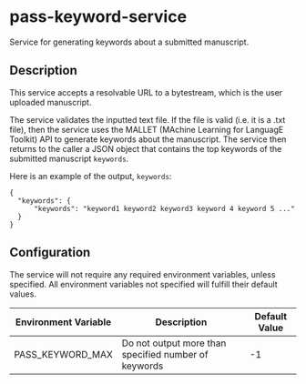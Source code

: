 # pass-keyword-service
Service for generating keywords about a submitted manuscript. 

## Description
This service accepts a resolvable URL to a bytestream, which is the user uploaded manuscript.

The service validates the inputted text file. If the file is valid (i.e. it is a .txt file), then the service uses the MALLET (MAchine Learning for LanguagE Toolkit) API to generate keywords about the manuscript. The service then returns to the caller a JSON object that contains the top keywords of the submitted manuscript `keywords`.

Here is an example of the output, `keywords`:

```
{
  "keywords": {
      "keywords": "keyword1 keyword2 keyword3 keyword 4 keyword 5 ..."
  }
}
```

## Configuration
The service will not require any required environment variables, unless specified. All environment variables not specified will fulfill their default values. 

| Environment Variable  		| Description  		| Default Value |
| ------------- | ------------- | ------------- |
| PASS_KEYWORD_MAX | Do not output more than specified number of keywords | -1 |
